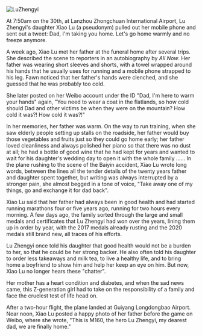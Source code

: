 ![LuZhengyi](https://user-images.githubusercontent.com/15976103/120251433-15c3fe00-c2b4-11eb-819e-d8db4c1ff8f9.png)

At 7:50am on the 30th, at Lanzhou Zhongchuan International Airport, Lu Zhengyi's daughter Xiao Lu (a pseudonym) pulled out her mobile phone and sent out a tweet: Dad, I'm taking you home. Let's go home warmly and no freeze anymore.

A week ago, Xiao Lu met her father at the funeral home after several trips. She described the scene to reporters in an autobiography by *All Now*. Her father was wearing short sleeves and shorts, with a towel wrapped around his hands that he usually uses for running and a mobile phone strapped to his leg. Fawn noticed that her father's hands were clenched, and she guessed that he was probably too cold.

She later posted on her Weibo account under the ID "Dad, I'm here to warm your hands" again, "You need to wear a coat in the flatlands, so how cold should Dad and other victims be when they were on the mountain? How cold it was?! How cold it was?!"

In her memories, her father was warm. On the way to run training, when she saw elderly people setting up stalls on the roadside, her father would buy those vegetables and fruits just so they could go home early; her father loved cleanliness and always polished her piano so that there was no dust at all; he had a bottle of good wine that he had kept for years and wanted to wait for his daughter's wedding day to open it with the whole family ...... In the plane rushing to the scene of the Baiyin accident, Xiao Lu wrote long words, between the lines all the tender details of the twenty years father and daughter spent together, but writing was always interrupted by a stronger pain, she almost begged in a tone of voice, "Take away one of my things, go and exchange it for dad back".

Xiao Lu said that her father had always been in good health and had started running marathons four or five years ago, running for two hours every morning. A few days ago, the family sorted through the large and small medals and certificates that Lu Zhengyi had won over the years, lining them up in order by year, with the 2017 medals already rusting and the 2020 medals still brand new, all traces of his efforts.

Lu Zhengyi once told his daughter that good health would not be a burden to her, so that he could be her strong backer. He also often told his daughter to order less takeaways and milk tea, to live a healthy life, and to bring home a boyfriend to show him and help her keep an eye on him. But now, Xiao Lu no longer hears these "chatter".

Her mother has a heart condition and diabetes, and when the sad news came, this Z-generation girl had to take on the responsibility of a family and face the cruelest test of life head on.

After a two-hour flight, the plane landed at Guiyang Longdongbao Airport. Near noon, Xiao Lu posted a happy photo of her father before the game on Weibo, where she wrote, "This is M160, the hero Lu Zhengyi, my dearest dad, we are finally home."